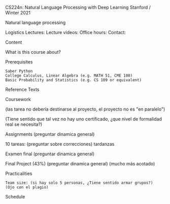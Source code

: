 CS224n: Natural Language Processing with Deep Learning
Stanford / Winter 2021

Natural language processing

Logistics
    Lectures:
    Lecture videos:
    Office hours:
    Contact:

Content

What is this course about?

Prerequisites

    Saber Python
    College Calculus, Linear Algebra (e.g. MATH 51, CME 100)
    Basic Probability and Statistics (e.g. CS 109 or equivalent)

Reference Texts

Coursework

(las tarea no debería destinarse al proyecto, el proyecto no es "en paralelo")

(Tiene sentido que tal vez no hay uno certificado, ¿que nivel de formalidad real se necesita?)

Assignments (preguntar dinamica general)

10 tareas: (preguntar sobre correcciones)
	tardanzas

Examen final (preguntar dinamica general)

Final Project (43%) (preguntar dinamica general) (mucho más acotado) 

Practicalities

    Team size: (si hay solo 5 personas, ¿Tiene sentido armar grupos?)
	(Ojo con el plagio)


Schedule
